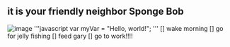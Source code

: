 ## it is your friendly neighbor Sponge Bob 
![image](https://github.com/jeencr/skills-communicate-using-markdown/assets/145118797/8c231aba-decb-4bfe-aeb9-43b833a10529)
'''javascript
var myVar = "Hello, world!";
'''
[] wake morning
[] go for jelly fishing
[] feed gary
[] go to work!!!!




